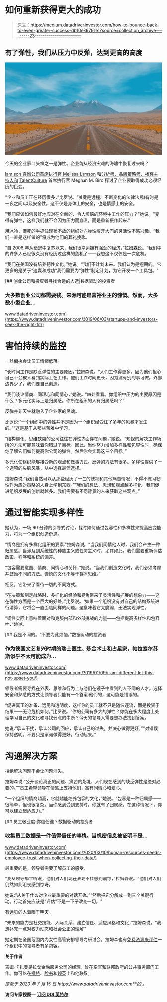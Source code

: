 # 如何重新获得更大的成功

> 原文：<https://medium.datadriveninvestor.com/how-to-bounce-back-to-even-greater-success-db10e86791e1?source=collection_archive---------23----------------------->

## 有了弹性，我们从压力中反弹，达到更高的高度

![](img/314a0fe914d491c75f0267882aab712a.png)

今天的企业家口头禅之一是弹性。企业能从经济灾难的海啸中恢复过来吗？

[lam son 咨询公司首席执行官 Melissa Lamson](https://twitter.com/melissa_lamson1/) 和[分析师、品牌策略师、播客主持人和](https://twitter.com/MeghanMBiro) [TalentCulture](https://twitter.com/TalentCulture) 首席执行官 Meghan M. Biro 探讨了企业要取得成功必须经历的巨变。

“企业和员工正在经历很多，”比罗说。“关键是远程、不断变化的法律法规(有时是一夜之间)以及安全性。这不仅是身体上的安全，也是情感上的安全。

"我们应该如何最好地应对在全新的、令人烦恼的环境中工作的压力？"她说。"变得有弹性，这样我们就不会因为压力而崩溃，而是重新振作起来."

用冰冷、僵死的手抓住现状不放的组织对向弹性敞开大门的灵活性不感兴趣。“我们一直是这样做的”将成为他们的葬礼挽歌。

“自 2008 年从衰退中复苏以来，我们很幸运拥有强劲的经济，”拉姆森说。“我们中的许多人已经很久没有经历过这样的危机了——我想这不仅仅是一次危机。

“我们在美国没有培养韧性文化，”她说。“我们不计划未来。我们认为是短期的。它更多的是关于“速赢和成功”我们需要为“弹性”制定计划，为它开发一个工具包。"

[](https://www.datadriveninvestor.com/2019/06/03/startups-and-investors-seek-the-right-fit/) [## 创业公司和投资者寻找合适的人选|数据驱动的投资者

### 大多数创业公司都需要钱。来源可能是富裕业主的慷慨。然而，大多数小型企业…

www.datadriveninvestor.com](https://www.datadriveninvestor.com/2019/06/03/startups-and-investors-seek-the-right-fit/) 

# 害怕持续的监控

一丝偏执会让员工情绪低落。

“长时间工作是缺乏弹性的主要原因，”拉姆森说。“人们工作得更多，因为他们担心自己不会被人看到实际上在工作。他们工作时间更长，因为没有别的事可做。外部边界少了，我们要自己创造。

“我们谈论情商、同理心和同情心，”她说。“四处看看。你组织中压力的主要原因是什么？多元化实际上是归属感。你所在组织的人有归属感吗？”

反弹并非天生就融入了企业家的灵魂。

比罗说:“一个组织中的弹性并不是因为一个组织经受住了多年的风暴才发生的。”“这是基于从那些苦难中学习。

“结构僵化、思维狭隘的公司往往在弹性方面存在问题，”她说。“短视的解决工作场所的方法可能意味着你错过了目标。因此，当你努力增加多样性和包容性时，确保你了解它们如何提高你公司的弹性。然后你会实现这三个目标。”

多元化使组织能够接受新的观点和做事方式。反弹的方法有很多。多样性提供了一个选项的头脑风暴，从中选择最佳选择。

拉姆森说:“我们当然可以从那些经历了一生的歧视和其他痛苦情况，不得不练习韧性作为应对策略的人身上学到东西。”“我们的想法、思想和观点越多样化，我们促进组织发展的创新就越多。我们需要有不同背景的人来获取这些观点。”

# 通过智能实现多样性

她认为，一场 90 分钟的引导式讨论，探讨如何通过包容性和多样性来提高应变能力，将为一个组织创造奇迹。

"情商是拥有多样化组织的要素."拉姆森说。“当我们同情他人时，我们会产生一种归属感。当涉及到系统性的种族主义或任何主义时，尤其如此。我们需要重新评估政策、程序和系统的[偏差](https://www.datadriveninvestor.com/glossary/bias/)。

“包容需要意图、情商、同情心和关怀，”她说。“当我们创造文化时，我们必须考虑并鼓励不同的方法。谨慎的文化不等于群体思维。”

相反，它带来了看待一切的不同方式。

“在决策和制定战略时，多样化的经验和视角带来了灵活性和扩展的想象力——这在弹性方面是一个巨大的好处，”比罗说。“如果一个组织没有对自己的结构系统进行清算，它将会一直面临同样的问题。这意味着它太脆弱，无法实现弹性。

“韧性实际上意味着面对和克服内部和外部挑战的力量——包括提高多样性和包容性，”她说。

[](https://www.datadriveninvestor.com/2019/01/09/i-am-different-let-this-not-upset-you/) [## 我是不同的。“不要为此烦恼，”数据驱动的投资者

### 作为德国文艺复兴时期的瑞士医生、炼金术士和占星家，帕拉塞尔苏斯似乎不太可能成为…

www.datadriveninvestor.com](https://www.datadriveninvestor.com/2019/01/09/i-am-different-let-this-not-upset-you/) 

领导者需要寻找在外表、思维和行为上与他们在镜子中看到的人不同的人才。选择安全和熟悉的方式让领导者只能有一个答案:他们的，这可能是错误的。

“促进真正的准备、远见和透明度，这样你的员工就不只是随波逐流，而是投资于结果——无论危机如何，”比罗说。“你的公司有多大的弹性？你能在多大程度上处理学习自己的文化和寻找弱点的中断？今天的领导人需要想办法找到答案。

她说:“承认干扰，承认公司的回应，承认自己的过失，并决心做得更好。”“对错误保持透明。不要只是承诺做得更好。行动起来。”

# 沟通解决方案

拒绝解决问题不会让问题消失。

拉姆森说:“公开谈论真正的问题、痛苦的处境、人们现在感到的缺乏弹性是绝对必要的。”“员工希望领导在情感上支持他们，富有同情心和爱心。

“一个组织的情商越高，它就越能培养包容的文化，”她说。“包容是一种归属感——很简单，但也很复杂。当你感到受到支持时，你就有了归属感，在这种情况下，你可以建立起适应力。”

[](https://www.datadriveninvestor.com/2020/03/10/human-resources-needs-employee-trust-when-collecting-their-data/) [## 员工敬业度:你信任谁？数据驱动的投资者

### 收集员工数据是一件值得信任的事情。当机密信息被证明不是…

www.datadriveninvestor.com](https://www.datadriveninvestor.com/2020/03/10/human-resources-needs-employee-trust-when-collecting-their-data/) 

最重要的是，领导者需要了解员工的感受。

“我从领导那里听说，他们对人们现在表现不佳感到震惊，”拉姆森说。“他们对人们仍然如此沮丧感到惊讶。

她说:“从关于什么对企业最重要的对话开始。”“然后把它分解成一到三个关键行动。行动首先应该是“评估”不是一下子改变一切。"

有远见的人着眼于明天。

“未来的能力是社交技能、人际关系、建立信任、适应风格和文化，”拉姆森说。"我想补充一点对权力动态和社会公正的理解."

她定期在全国范围内为女性高管安排领导力研讨会。拉姆森也有[免费资源来评估](https://lamsonconsulting.com/wp-content/uploads/2020/07/Lamson-Consulting-Inclusive-Leadership-Assessment.pdf)一个组织中的领导者有多包容。

**关于作者**

吉姆·卡扎曼是拉戈金融服务公司的经理，曾在空军和联邦政府的公共事务部门工作。你可以在[推特](https://twitter.com/JKatzaman)、[脸书](https://www.facebook.com/jim.katzaman)和[领英](https://www.linkedin.com/in/jim-katzaman-33641b21/)上和他联系。

*原载于 2020 年 7 月 15 日 https://www.datadriveninvestor.com**的* [*。*](https://www.datadriveninvestor.com/2020/07/15/how-to-bounce-back-to-even-greater-success/)

**访问专家视图—** [**订阅 DDI 英特尔**](https://datadriveninvestor.com/ddi-intel)
